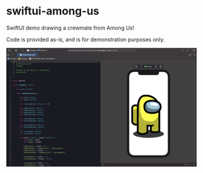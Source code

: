 # swiftui-among-us
SwiftUI demo drawing a crewmate from Among Us!

Code is provided as-is, and is for demonstration purposes only. 

![Screenshot showing Xcode and the Among Us character in the canvas view](resources/screenshot.png)
